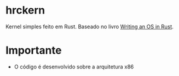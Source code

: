# hrckern

Kernel simples feito em Rust. Baseado no livro [Writing an OS in Rust](https://os.phil-opp.com/).

# Importante
- O código é desenvolvido sobre a arquitetura x86

